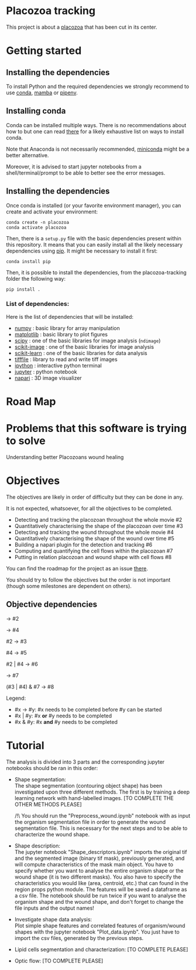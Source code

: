 # Placozoa tracking

This project is about a [placozoa] that has been cut in its center.

# Getting started

## Installing the dependencies
To install Python and the required dependencies we strongly recommend to use
[conda], [mamba] or [pipenv].

## Installing conda

Conda can be installed multiple ways. There is no recommendations about how to
but one can read [there](https://docs.conda.io/projects/conda/en/latest/user-guide/install/index.html)
for a likely exhaustive list on ways to install conda.

Note that Anaconda is not necessarily recommended, [miniconda] might be a better
alternative.

Moreover, it is advised to start jupyter notebooks from a shell/terminal/prompt
to be able to better see the error messages.

## Installing the dependencies

Once conda is installed (or your favorite environment manager), you can create
and activate your environment:
```shell
conda create -n placozoa
conda activate placozoa
```

Then, there is a `setup.py` file with the basic dependencies present within this
repository. It means that you can easily install all the likely necessary
dependencies using [pip]. It might be necessary to install it first:
```shell
conda install pip
```

Then, it is possible to install the dependencies, from the placozoa-tracking
folder the following way:
```shell
pip install .
```

### List of dependencies:
Here is the list of dependencies that will be installed:
- [numpy] : basic library for array manipulation
- [matplotlib] : basic library to plot figures
- [scipy] : one of the basic libraries for image analysis (`ndimage`)
- [scikit-image] : one of the basic libraries for image analysis
- [scikit-learn] : one of the basic libraries for data analysis
- [tifffile] : library to read and write tiff images
- [ipython] : interactive python terminal
- [jupyter] : python notebook
- [napari] : 3D image visualizer

# Road Map

# Problems that this software is trying to solve
Understanding better Placozoans wound healing

# Objectives
The objectives are likely in order of difficulty but they can be done in any.

It is not expected, whatsoever, for all the objectives to be completed.

- Detecting and tracking the placozoan throughout the whole movie #2
- Quantitatively characterising the shape of the placozoan over time #3
- Detecting and tracking the wound throughout the whole movie #4
- Quantitatively characterising the shape of the wound over time #5
- Building a napari plugin for the detection and tracking #6
- Computing and quantifying the cell flows within the placozoan #7
- Putting in relation placozoan and wound shape with cell flows #8

You can find the roadmap for the project as an issue [there](https://github.com/CENTURI-Hackathon-2022/placozoan-visualisation/issues/1).

You should try to follow the objectives but the order is not important (though
some milestones are dependent on others).

## Objective dependencies
&rarr; #2 

&rarr; #4 

#2 &rarr; #3 

#4 &rarr; #5

#2 | #4 &rarr; #6

&rarr; #7 

(#3 | #4) & #7 &rarr; #8

Legend:
- #x &rarr; #y: #x needs to be completed before #y can be started
- #x | #y: #x __or__ #y needs to be completed
- #x & #y: #x __and__ #y needs to be completed  

# Tutorial
The analysis is divided into 3 parts and the corresponding jupyter notebooks should be ran in this order:
- Shape segmentation:  
The shape segmentation (contouring object shape) has been investigated upon three different methods. The first is by training a deep learning network with hand-labelled images. [TO COMPLETE THE OTHER METHODS PLEASE]  
  
  /!\ You should run the "Preprocess_wound.ipynb" notebook with as input the organism segmentation file in order to generate the wound segmentation file. This is necessary for the next steps and to be able to characterize the wound shape.  
  
- Shape description:  
The jupyter notebook "Shape_descriptors.ipynb" imports the original tif and the segmented image (binary tif mask), previously generated, and will compute characteristics of the mask main object. You have to specify whether you want to analyse the entire organism shape or the wound shape (it is two different masks). You also have to specify the characteristics you would like (area, centroid, etc.) that can found in the region props python module. The features will be saved a dataframe as a csv file. The notebook should be run twice if you want to analyse the organism shape and the wound shape, and don't forget to change the file inputs and the output names!  

- Investigate shape data analysis:  
Plot simple shape features and correlated features of organism/wound shapes with the jupyter notebook "Plot_data.ipynb". You just have to import the csv files, generated by the previous steps. 

- Lipid cells segmentation and characterization: [TO COMPLETE PLEASE]  

- Optic flow: [TO COMPLETE PLEASE]


[conda]: https://docs.conda.io/en/latest/
[mamba]: https://mamba.readthedocs.io/en/latest/
[pipenv]: https://pipenv.pypa.io/en/latest/
[miniconda]: https://docs.conda.io/en/latest/miniconda.html
[placozoa]: https://en.wikipedia.org/wiki/Placozoa
[pip]: https://pypi.org/project/pip
[numpy]: https://numpy.org
[scipy]: https://scipy.org
[matplotlib]: https://matplotlib.org
[scikit-image]: https://scikit-image.org
[scikit-learn]: https://scikit-learn.org
[tifffile]: https://pypi.org/project/tifffile
[ipython]: https://ipython.org
[jupyter]: https://jupyter.org
[napari]: https://napari.org
